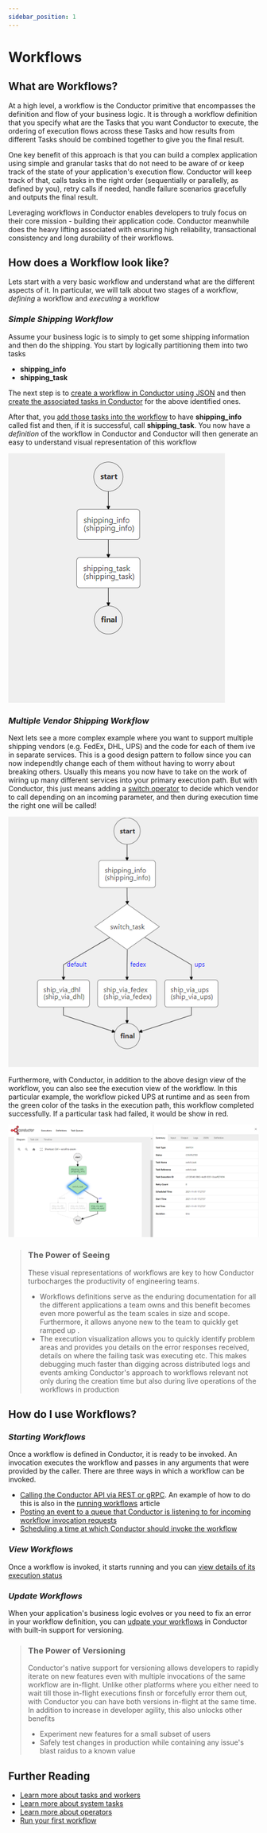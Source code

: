 ```yaml
---
sidebar_position: 1
---
```


# Workflows

## What are Workflows?
At a high level, a workflow is the Conductor primitive that encompasses the definition and flow of your business logic. It is through a workflow definition that you specify what are the Tasks that you want Conductor to execute, the ordering of execution flows across these Tasks and how results from different Tasks should be combined together to give you the final result.

One key benefit of this approach is that you can build a complex application using simple and granular tasks that do not need to be aware of or keep track of the state of your application's execution flow. Conductor will keep track of that, calls tasks in the right order (sequentially or parallelly, as defined by you), retry calls if needed, handle failure scenarios gracefully and outputs the final result. 

Leveraging workflows in Conductor enables developers to truly focus on their core mission - building their application code. Conductor meanwhile does the heavy lifting associated with ensuring high reliability, transactional consistency and long durability of their workflows.

## How does a Workflow look like?
Lets start with a very basic workflow and understand what are the different aspects of it. In particular, we will talk about two stages of a workflow, *defining* a workflow and *executing* a workflow
### *Simple Shipping Workflow*
Assume your business logic is to simply to get some shipping information and then do the shipping. You start by logically partitioning them into two tasks
* **shipping_info** 
* **shipping_task** 

The next step is to [create a workflow in Conductor using JSON](../running-workflows/create-workflow.md) and then [create the associated tasks in Conductor](../running-workflows/create-task.md) for the above identified ones. 

After that, you [add those tasks into the workflow](../running-workflows/adding-tasks.md) to have **shipping_info** called fist and then, if it is successful, call **shipping_task**. You now have a *definition* of the workflow in Conductor and Conductor will then generate an easy to understand visual representation  of this workflow

![Simple Shipping Workflow - Visual Representation](../../static/img/tutorial/ShippingWorkflow.png)

### *Multiple Vendor Shipping Workflow*

Next lets see a more complex example where you want to support multiple shipping vendors (e.g. FedEx, DHL, UPS) and the code for each of them ive in separate services. This is a good design pattern to follow since you can now independtly change each of them without having to worry about breaking others. Usually this means you now have to take on the work of wiring up many different services into your primary execution path. But with Conductor, this just means adding a [switch operator](../system-tasks/switch-task.md) to decide which vendor to call depending on an incoming parameter, and then during execution time the right one will be called! 

![Multi-vendor Shipping Workflow - Visual Representation of Design](../../static/img/tutorial/Switch_Workflow.png)

Furthermore, with Conductor, in addition to the above design view of the workflow, you can also see the execution view of the workflow. In this particular example, the workflow picked UPS at runtime and as seen from the green color of the tasks in the execution path, this workflow completed successfully. If a particular task had failed, it would be show in red.

![Multi-vendor Shipping Workflow - Visual Representation of Execution](../../static/img/tutorial/Switch_UPS.png)


> ### The Power of Seeing
> These  visual representations of workflows are key to how Conductor turbocharges the productivity of engineering teams. 
> * Workflows definitions serve as the enduring documentation for all the different applications a team owns and this benefit becomes even more powerful as the team scales in size and scope. Furthermore, it allows anyone new to the team to quickly get ramped up . 
> * The execution visualization allows you to quickly identify problem areas and provides you details on the error responses received, details on where the failing task was executing etc. This makes debugging much faster than digging across distributed logs and events amking Conductor's approach to workflows relevant not only during the creation time but also during live operations of the workflows in production

## How do I use Workflows?

### *Starting Workflows*
Once a workflow is defined in Conductor, it is ready to be invoked. An invocation executes the workflow and passes in any arguments that were provided by the caller. There are three ways in which a workflow can be invoked.
* [Calling the Conductor API via REST or gRPC](../running-workflows/execute-workflow.md#Start-a-workflow-by-calling-an-API). An example of how to do this is also in the [running workflows](../running-workflows/running-first-workflow.md#Running-our-First-Workflow) article
* [Posting an event to a queue that Conductor is listening to for incoming workflow invocation requests](../running-workflows/execute-workflow.md#Start-a-workflow-by-posting-an-event)
* [Scheduling a time at which Conductor should invoke the workflow](../running-workflows/execute-workflow.md#Schedule-a-workflow-for-later)

### *View Workflows*
Once a workflow is invoked, it starts running and you can [view details of its execution status](../how-tos/view-workflow-executions.md) 

### *Update Workflows*

When your application's business logic evolves or you need to fix an error in your workflow definition, you can [udpate your workflows](../how-tos/updating-workflows.md) in Conductor with built-in support for versioning.

> ### The Power of Versioning
> Conductor's native support for versioning allows developers to rapidly iterate on new features even with multiple invocations of the same workflow are in-flight. Unlike other platforms where you either need to wait till those in-flight executions finsh or forcefully error them out, with Conductor you can have both versions in-flight at the same time. In addition to increase in developer agility, this also unlocks other benefits
> * Experiment new features for a small subset of users
> * Safely test changes in production while containing any issue's blast raidus to a known value 

## Further Reading
* [Learn more about tasks and workers](../reference-docs/tasks-and-workers.md)
* [Learn more about system tasks](../reference-docs/system-tasks.md)
* [Learn more about operators](../reference-docs/operators.md)
* [Run your first workflow](../running-workflows/running-first-workflow.md)


